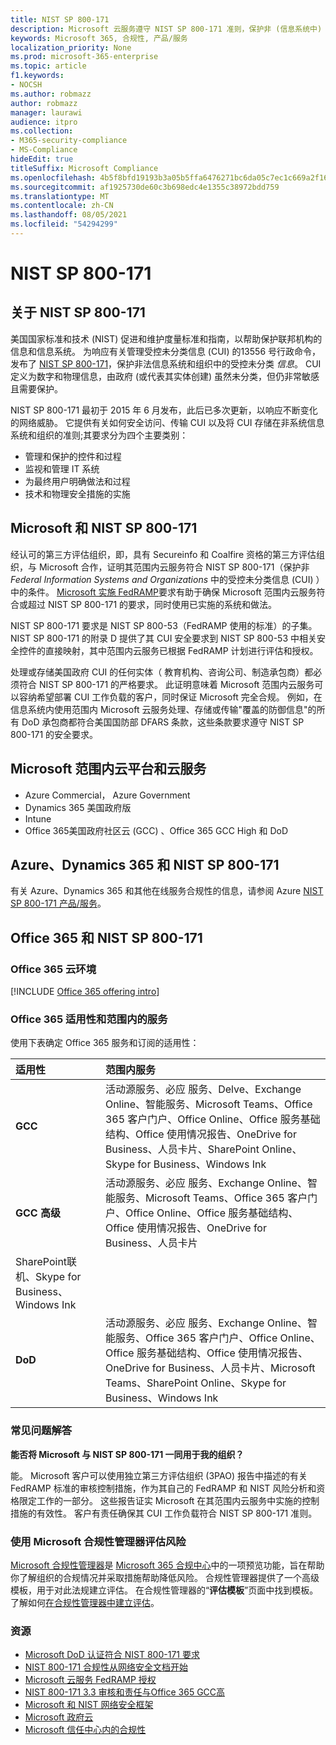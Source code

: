 ```yaml
---
title: NIST SP 800-171
description: Microsoft 云服务遵守 NIST SP 800-171 准则，保护非 (信息系统中) 的未分类信息。
keywords: Microsoft 365, 合规性, 产品/服务
localization_priority: None
ms.prod: microsoft-365-enterprise
ms.topic: article
f1.keywords:
- NOCSH
ms.author: robmazz
author: robmazz
manager: laurawi
audience: itpro
ms.collection:
- M365-security-compliance
- MS-Compliance
hideEdit: true
titleSuffix: Microsoft Compliance
ms.openlocfilehash: 4b5f8bfd19193b3a05b5ffa6476271bc6da05c7ec1c669a2f1614535a54942e1
ms.sourcegitcommit: af1925730de60c3b698edc4e1355c38972bdd759
ms.translationtype: MT
ms.contentlocale: zh-CN
ms.lasthandoff: 08/05/2021
ms.locfileid: "54294299"
---
```

# <a name="nist-sp-800-171"></a>NIST SP 800-171

## <a name="about-nist-sp-800-171"></a>关于 NIST SP 800-171

美国国家标准和技术 (NIST) 促进和维护度量标准和指南，以帮助保护联邦机构的信息和信息系统。 为响应有关管理受控未分类信息 (CUI) 的13556 号行政命令，发布了 [NIST SP 800-171](https://csrc.nist.gov/publications/detail/sp/800-171/rev-1/final)，保护非法信息系统和组织中的受控未分类 *信息*。 CUI 定义为数字和物理信息，由政府 (或代表其实体创建) 虽然未分类，但仍非常敏感且需要保护。

NIST SP 800-171 最初于 2015 年 6 月发布，此后已多次更新，以响应不断变化的网络威胁。 它提供有关如何安全访问、传输 CUI 以及将 CUI 存储在非系统信息系统和组织的准则;其要求分为四个主要类别：

- 管理和保护的控件和过程
- 监视和管理 IT 系统
- 为最终用户明确做法和过程
- 技术和物理安全措施的实施

## <a name="microsoft-and-nist-sp-800-171"></a>Microsoft 和 NIST SP 800-171

经认可的第三方评估组织，即，具有 Secureinfo 和 Coalfire 资格的第三方评估组织，与 Microsoft 合作，证明其范围内云服务符合 NIST SP 800-171（保护非 *Federal Information Systems and Organizations* 中的受控未分类信息 (CUI) ）中的条件。 [Microsoft 实施 FedRAMP](offering-fedramp.md)要求有助于确保 Microsoft 范围内云服务符合或超过 NIST SP 800-171 的要求，同时使用已实施的系统和做法。

NIST SP 800-171 要求是 NIST SP 800-53（FedRAMP 使用的标准）的子集。 NIST SP 800-171 的附录 D 提供了其 CUI 安全要求到 NIST SP 800-53 中相关安全控件的直接映射，其中范围内云服务已根据 FedRAMP 计划进行评估和授权。

处理或存储美国政府 CUI 的任何实体（ 教育机构、咨询公司、制造承包商）都必须符合 NIST SP 800-171 的严格要求。 此证明意味着 Microsoft 范围内云服务可以容纳希望部署 CUI 工作负载的客户，同时保证 Microsoft 完全合规。 例如，在信息系统内使用范围内 Microsoft 云服务处理、存储或传输"覆盖的防御信息"的所有 DoD 承包商都符合美国国防部 DFARS 条款，这些条款要求遵守 NIST SP 800-171 的安全要求。

## <a name="microsoft-in-scope-cloud-platforms--services"></a>Microsoft 范围内云平台和云服务

- Azure Commercial， Azure Government
- Dynamics 365 美国政府版
- Intune
- Office 365美国政府社区云 (GCC) 、Office 365 GCC High 和 DoD

## <a name="azure-dynamics-365-and-nist-sp-800-171"></a>Azure、Dynamics 365 和 NIST SP 800-171

有关 Azure、Dynamics 365 和其他在线服务合规性的信息，请参阅 Azure [NIST SP 800-171 产品/服务](/azure/compliance/offerings/offering-nist-800-171)。

## <a name="office-365-and-nist-sp-800-171"></a>Office 365 和 NIST SP 800-171

### <a name="office-365-cloud-environments"></a>Office 365 云环境

[!INCLUDE [Office 365 offering intro](../includes/o365-offering-introduction.md)]

### <a name="office-365-applicability-and-in-scope-services"></a>Office 365 适用性和范围内的服务

使用下表确定 Office 365 服务和订阅的适用性：

| **适用性** | **范围内服务** |
|:------------------|:----------------------|
| **GCC** | 活动源服务、必应 服务、Delve、Exchange Online、智能服务、Microsoft Teams、Office 365 客户门户、Office Online、Office 服务基础结构、Office 使用情况报告、OneDrive for Business、人员卡片、SharePoint Online、Skype for Business、Windows Ink |
| **GCC 高级** | 活动源服务、必应 服务、Exchange Online、智能服务、Microsoft Teams、Office 365 客户门户、Office Online、Office 服务基础结构、Office 使用情况报告、OneDrive for Business、人员卡片 
SharePoint联机、Skype for Business、Windows Ink |
| **DoD** | 活动源服务、必应 服务、Exchange Online、智能服务、Office 365 客户门户、Office Online、Office 服务基础结构、Office 使用情况报告、OneDrive for Business、人员卡片、Microsoft Teams、SharePoint Online、Skype for Business、Windows Ink |

### <a name="frequently-asked-questions"></a>常见问题解答

**能否将 Microsoft 与 NIST SP 800-171 一同用于我的组织？**

能。 Microsoft 客户可以使用独立第三方评估组织 (3PAO) 报告中描述的有关 FedRAMP 标准的审核控制措施，作为其自己的 FedRAMP 和 NIST 风险分析和资格限定工作的一部分。 这些报告证实 Microsoft 在其范围内云服务中实施的控制措施的有效性。 客户有责任确保其 CUI 工作负载符合 NIST SP 800-171 准则。

### <a name="use-microsoft-compliance-manager-to-assess-your-risk"></a>使用 Microsoft 合规性管理器评估风险

[Microsoft 合规性管理器](/microsoft-365/compliance/compliance-manager)是 [Microsoft 365 合规中心](/microsoft-365/compliance/microsoft-365-compliance-center)中的一项预览功能，旨在帮助你了解组织的合规情况并采取措施帮助降低风险。 合规性管理器提供了一个高级模板，用于对此法规建立评估。 在合规性管理器的“**评估模板**”页面中找到模板。 了解如何[在合规性管理器中建立评估](/microsoft-365/compliance/compliance-manager-assessments)。

### <a name="resources"></a>资源

- [Microsoft DoD 认证符合 NIST 800-171 要求](offering-DoD-DISA-L2-L4-L5.md)
- [NIST 800-171 合规性从网络安全文档开始](https://www.nist800171.com/)
- [Microsoft 云服务 FedRAMP 授权](https://marketplace.fedramp.gov/index.html?status=Compliant&sort=productName#/products)
- [NIST 800-171 3.3 审核和责任与Office 365 GCC高](https://info.summit7systems.com/blog/nist-3.3-audit-and-accountability-with-office-365)
- [Microsoft 和 NIST 网络安全框架](offering-nist-csf.md)
- [Microsoft 政府云](https://www.microsoft.com/enterprise/government)
- [Microsoft 信任中心内的合规性](https://www.microsoft.com/trust-center/compliance/compliance-overview)
